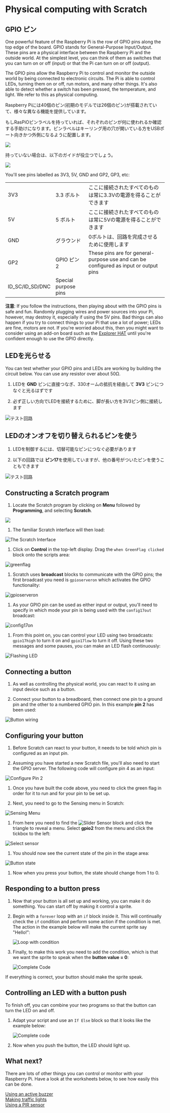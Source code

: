 # Physical computing with Scratch

## GPIO ピン

One powerful feature of the Raspberry Pi is the row of GPIO pins along the top edge of the board. GPIO stands for General-Purpose Input/Output. These pins are a physical interface between the Raspberry Pi and the outside world. At the simplest level, you can think of them as switches that you can turn on or off (input) or that the Pi can turn on or off (output).

The GPIO pins allow the Raspberry Pi to control and monitor the outside world by being connected to electronic circuits. The Pi is able to control LEDs, turning them on or off, run motors, and many other things. It's also able to detect whether a switch has been pressed, the temperature, and light. We refer to this as physical computing.

Raspberry Piには40個のピン(初期のモデルでは26個のピン)が搭載されていて、様々な異なる機能を提供しています。

もしRasPiOピンラベルを持っていれば、それぞれのピンが何に使われるか確認する手助けになります。ピンラベルはキーリング用の穴が開いている方をUSBポート向きかつ外側になるように配置します。

![](images/raspio-ports.jpg)

持っていない場合は、以下のガイドが役立つでしょう。

![](images/GPIO.png)

You'll see pins labelled as 3V3, 5V, GND and GP2, GP3, etc:

|   |   |   |
|---|---|---|
| 3V3 | 3.3 ボルト | ここに接続されたすべてのものは常に3.3Vの電源を得ることができます |
| 5V | 5 ボルト | ここに接続されたすべてのものは常に5Vの電源を得ることができます |
| GND | グラウンド | 0ボルトは、回路を完成させるために使用します |
| GP2 | GPIO ピン 2 | These pins are for general-purpose use and can be configured as input or output pins |
| ID_SC/ID_SD/DNC | Special purpose pins ||

**注意**: If you follow the instructions, then playing about with the GPIO pins is safe and fun. Randomly plugging wires and power sources into your Pi, however, may destroy it, especially if using the 5V pins. Bad things can also happen if you try to connect things to your Pi that use a lot of power; LEDs are fine, motors are not. If you're worried about this, then you might want to consider using an add-on board such as the [Explorer HAT](https://shop.pimoroni.com/products/explorer-hat) until you're confident enough to use the GPIO directly.

## LEDを光らせる

You can test whether your GPIO pins and LEDs are working by building the circuit below. You can use any resistor over about 50Ω.

1. LEDを **GND** ピンに直接つなぎ、330オームの抵抗を経由して **3V3** ピンにつなぐと光るはずです

1. 必ず正しい方向でLEDを接続するために、脚が長い方を3V3ピン側に接続します

![テスト回路](images/led-3v3.png)

## LEDのオンオフを切り替えられるピンを使う

1. LEDを制御するには、切替可能なピンにつなぐ必要があります

1. 以下の回路では **ピン17**を使用していますが、他の番号がついたピンを使うこともできます

![テスト回路](images/led-gpio17.png)

## Constructing a Scratch program

1.  Locate the Scratch program by clicking on **Menu** followed by **Programming**, and selecting **Scratch**.

 ![](images/scratch-icon.png)

1. The familiar Scratch interface will then load:

 ![](images/Scratch-interface.png "The Scratch Interface")

1.  Click on **Control** in the top-left display. Drag the `when GreenFlag clicked` block onto the scripts area:

  ![greenflag](images/greenflag.png)

1. Scratch uses **broadcast** blocks to communicate with the GPIO pins; the first broadcast you need is `gpioserveron` which activates the GPIO functionality:

  ![gpioserveron](images/gpioserveron.png)

1. As your GPIO pin can be used as either input or output, you'll need to specify in which mode your pin is being used with the `config17out` broadcast:

  ![config17on](images/config17.png)

1. From this point on, you can control your LED using two broadcasts: `gpio17high` to turn it on and `gpio17low` to turn it off. Using these two messages and some pauses, you can make an LED flash continuously:

  ![Flashing LED](images/led_flash.png)

## Connecting a button

1. As well as controlling the physical world, you can react to it using an input device such as a button.

1. Connect your button to a breadboard, then connect one pin to a ground pin and the other to a numbered GPIO pin. In this example **pin 2** has been used:

![Button wiring](images/button.png)

## Configuring your button

1. Before Scratch can react to your button, it needs to be told which pin is configured as an input pin.

1. Assuming you have started a new Scratch file, you'll also need to start the GPIO server. The following code will configure pin 4 as an input:

  ![Configure Pin 2](images/config2.png)

1. Once you have built the code above, you need to click the green flag in order for it to run and for your pin to be set up.

1. Next, you need to go to the Sensing menu in Scratch:

  ![Sensing Menu](images/sensing.png)

1. From here you need to find the ![Slider Sensor](images/slider_sensor.png) block and click the triangle to reveal a menu. Select **gpio2** from the menu and click the tickbox to the left:

  ![Select sensor](images/sensing_select.png)

1. You should now see the current state of the pin in the stage area:

  ![Button state](images/button_watch.png)

1. Now when you press your button, the state should change from 1 to 0.

## Responding to a button press

1. Now that your button is all set up and working, you can make it do something. You can start off by making it control a sprite.

1. Begin with a `forever` loop with an `if` block inside it. This will continually check the `if` condition and perform some action if the condition is met. The action in the example below will make the current sprite say "Hello!":

    ![Loop with condition](images/conditional_loop.png)

1. Finally, to make this work you need to add the condition, which is that we want the sprite to speak when the **button value = 0**:

    ![Complete Code](images/button_code.png)

If everything is correct, your button should make the sprite speak.

## Controlling an LED with a button push

To finish off, you can combine your two programs so that the button can turn the LED on and off.

1. Adapt your script and use an `If Else` block so that it looks like the example below:

    ![Complete code](images/button_led.png)

1. Now when you push the button, the LED should light up.

## What next?

There are lots of other things you can control or monitor with your Raspberry Pi. Have a look at the worksheets below, to see how easily this can be done.

[Using an active buzzer](buzzer.md)  
[Making traffic lights](trafficlights.md)  
[Using a PIR sensor](pir.md)  


